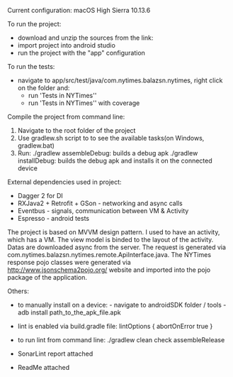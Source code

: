 Current configuration: macOS High Sierra 10.13.6


To run the project: 
- download and unzip the sources from the link: 
- import project into android studio
- run the project with the "app" configuration

To run the tests: 
- navigate to app/src/test/java/com.nytimes.balazsn.nytimes, right click on the folder and:
	- run 'Tests in NYTimes''
	- run 'Tests in NYTimes'' with coverage


Compile the project from command line: 
1. Navigate to the root folder of the project
2. Use gradlew.sh script to to see the available tasks(on Windows, gradlew.bat)
3. Run: ./gradlew assembleDebug: builds a debug apk
		./gradlew installDebug: builds the debug apk and installs it on the connected device


External dependencies used in project:
- Dagger 2 for DI
- RXJava2 + Retrofit + GSon - networking and async calls
- Eventbus - signals, communication between VM & Activity
- Espresso - android tests

The project is based on MVVM design pattern. I used to have an activity, which has a VM. The view model is binded to the layout of the activity.
Datas are downloaded async from the server. The request is generated via com.nytimes.balazsn.nytimes.remote.ApiInterface.java.
The NYTimes response pojo classes were generated via http://www.jsonschema2pojo.org/ website and imported into the pojo package of the application.




Others: 
- to manually install on a device:
		- navigate to androidSDK folder / tools
		- adb install path_to_the_apk_file.apk


- lint is enabled via build.gradle file:
    lintOptions {
        abortOnError true
    }

- to run lint from command line: 
./gradlew clean check assembleRelease

- SonarLint report attached
- ReadMe attached
